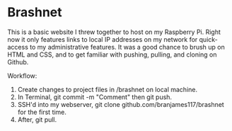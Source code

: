 # Brashnet

This is a basic website I threw together to host on my Raspberry Pi. Right now it only features links to local IP addresses on my network for quick-access to my administrative features.
It was a good chance to brush up on HTML and CSS, and to get familiar with pushing, pulling, and cloning on Github.

Workflow:
1) Create changes to project files in /brashnet on local machine.
2) In Terminal, git commit -m "Comment" then git push.
3) SSH'd into my webserver, git clone github.com/branjames117/brashnet for the first time.
4) After, git pull.
